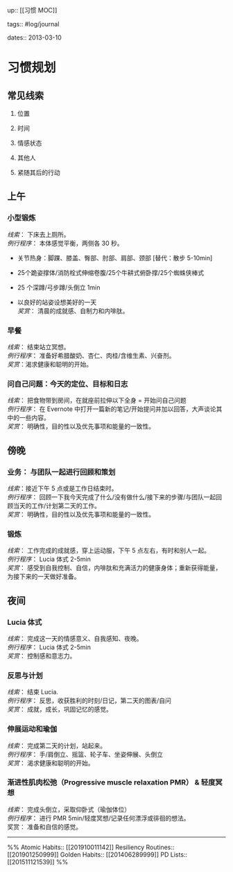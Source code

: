 up:: [[习惯 MOC]]

tags:: #log/journal

dates:: 2013-03-10

# 习惯规划

## 常见线索

1.  位置
    
2.  时间
    
3.  情感状态
    
4.  其他人
    
5.  紧随其后的行动  

## 上午

### 小型锻炼

_线索_： 下床去上厕所。  
_例行程序_： 本体感觉平衡，两侧各 30 秒。

-   关节热身：脚踝、膝盖、臀部、肘部、肩部、颈部 [替代：散步 5-10min]
    
-   25个跪姿撑体/消防栓式伸缩卷腹/25个牛耕式俯卧撑/25个蜘蛛侠棒式
    
-   25 个深蹲/弓步蹲/头倒立 1min
    
-   以良好的站姿设想美好的一天  
    _奖赏_： 清晨的成就感、自制力和内啡肽。  

### 早餐

_线索_： 结束站立冥想。  
_例行程序_： 准备好希腊酸奶、杏仁、肉桂/含维生素、兴奋剂。  
_奖赏_：渴求健康和聪明的开始。

### 问自己问题：今天的定位、目标和日志

_线索_： 把食物带到房间，在就座前拉伸以下全身 = 开始问自己问题  
_例行程序_： 在 Evernote 中打开一篇新的笔记/开始提问并加以回答，大声谈论其中的一些内容。  
_奖赏_： 明确性，目的性以及优先事项和能量的一致性。

## 傍晚

### 业务： 与团队一起进行回顾和策划

_线索_：接近下午 5 点或是工作日结束时。  
_例行程序_： 回顾一下我今天完成了什么/没有做什么/接下来的步骤/与团队一起回顾当天的工作/计划第二天的工作。  
_奖赏_： 明确性，目的性以及优先事项和能量的一致性。

### 锻炼

_线索_： 工作完成的成就感，穿上运动服，下午 5 点左右，有时和别人一起。  
_例行程序_： Lucia 体式 2-5min  
_奖赏_： 感受到自我控制、自信，内啡肽和充满活力的健康身体；重新获得能量，为接下来的一天做好准备。

## 夜间

### Lucia 体式

_线索_： 完成这一天的情感意义、自我感知、夜晚。  
_例行程序_： Lucia 体式 2-5min  
_奖赏_： 控制感和意志力。

### 反思与计划

_线索_： 结束 Lucia.  
_例行程序_： 反思，收获胜利的时刻/日记，第二天的图表/自问  
_奖赏_： 成就，成长，巩固记忆的感觉。

### 伸展运动和瑜伽

_线索_： 完成第二天的计划，站起来。  
_例行程序_： 手/肩倒立、摇篮、轮子车、坐姿伸展、头倒立  
_奖赏_： 渴求健康和聪明的开始。

### 渐进性肌肉松弛（Progressive muscle relaxation PMR） & 轻度冥想

_线索_： 完成头倒立，采取仰卧式（瑜伽体位）  
_例行程序_： 进行 PMR 5min/轻度冥想/记录任何漂浮或徘徊的想法。  
奖赏： 准备和自信的感觉。

---

%%
Atomic Habits:: [[201910011142]] 
Resiliency Routines:: [[201901250999]] 
Golden Habits:: [[201406289999]] 
PD Lists:: [[201511121539]] 
%% 

